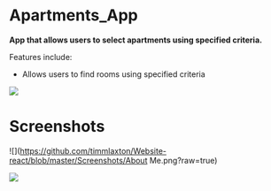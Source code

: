 # Apartments_App
**App that allows users to select apartments using specified criteria.**

Features include:
- Allows users to find rooms using specified criteria


![](https://github.com/timmlaxton/Website-react/blob/master/Homepage.png?raw=true)



# Screenshots

![](https://github.com/timmlaxton/Website-react/blob/master/Screenshots/About Me.png?raw=true)

![](https://github.com/timmlaxton/Website-react/blob/master/Screenshots/Projects%20List.png?raw=true)




